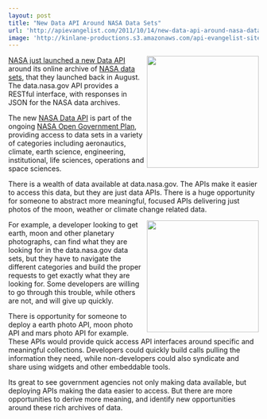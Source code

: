 ```yaml
---
layout: post
title: "New Data API Around NASA Data Sets"
url: 'http://apievangelist.com/2011/10/14/new-data-api-around-nasa-data-sets/'
image: 'http://kinlane-productions.s3.amazonaws.com/api-evangelist-site/blog/open-nasa.png'
---
```


[<img src="http://kinlane-productions.s3.amazonaws.com/api-evangelist/nasa/open-nasa.png" alt="" width="225" align="right" />][1]

[NASA just launched a new Data API][1] around its online archive of [NASA data sets][2], that they launched back in August. The data.nasa.gov API provides a RESTful interface, with responses in JSON for the NASA data archives.

The new [NASA Data API][3] is part of the ongoing [NASA Open Government Plan][4], providing access to data sets in a variety of categories including aeronautics, climate, earth science, engineering, institutional, life sciences, operations and space sciences.

There is a wealth of data available at data.nasa.gov. The APIs make it easier to access this data, but they are just data APIs. There is a huge opportunity for someone to abstract more meaningful, focused APIs delivering just photos of the moon, weather or climate change related data.

[<img class="c1" src="http://kinlane-productions.s3.amazonaws.com/api-evangelist/nasa/nasa-data-gov-old-computer.png" alt="" width="225" align="right" />][1]

For example, a developer looking to get earth, moon and other planetary photographs, can find what they are looking for in the data.nasa.gov data sets, but they have to navigate the different categories and build the proper requests to get exactly what they are looking for. Some developers are willing to go through this trouble, while others are not, and will give up quickly.

There is opportunity for someone to deploy a earth photo API, moon photo API and mars photo API for example. These APIs would provide quick access API interfaces around specific and meaningful collections. Developers could quickly build calls pulling the information they need, while non-developers could also syndicate and share using widgets and other embeddable tools.

Its great to see government agencies not only making data available, but deploying APIs making the data easier to access. But there are more opportunities to derive more meaning, and identify new opportunities around these rich archives of data.

   [1]: http://open.nasa.gov/blog/2011/10/12/announcing-the-data-nasa-gov-api/ (NASA just launched a new Data API)
   [2]: http://data.nasa.gov/ (NASA data sets)
   [3]: http://data.nasa.gov/api-info/ (NASA Data API)
   [4]: http://www.nasa.gov/open/plan/index.html (NASA Government Data Plan)
